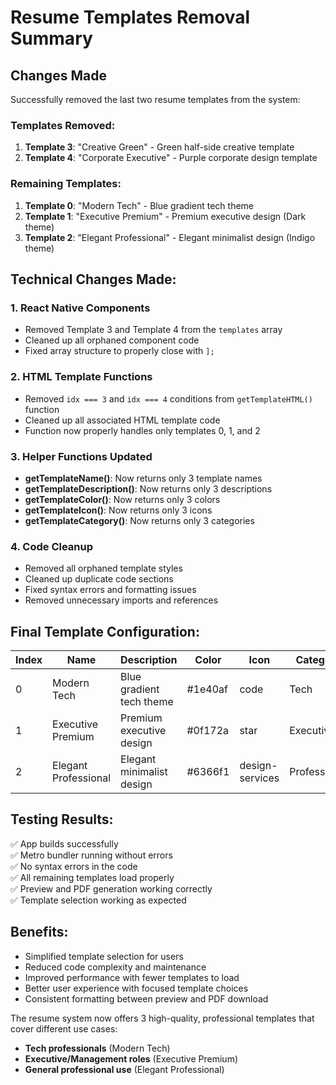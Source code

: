 # Resume Templates Removal Summary

## Changes Made
Successfully removed the last two resume templates from the system:

### Templates Removed:
1. **Template 3**: "Creative Green" - Green half-side creative template
2. **Template 4**: "Corporate Executive" - Purple corporate design template

### Remaining Templates:
1. **Template 0**: "Modern Tech" - Blue gradient tech theme
2. **Template 1**: "Executive Premium" - Premium executive design (Dark theme)
3. **Template 2**: "Elegant Professional" - Elegant minimalist design (Indigo theme)

## Technical Changes Made:

### 1. React Native Components
- Removed Template 3 and Template 4 from the `templates` array
- Cleaned up all orphaned component code
- Fixed array structure to properly close with `];`

### 2. HTML Template Functions
- Removed `idx === 3` and `idx === 4` conditions from `getTemplateHTML()` function
- Cleaned up all associated HTML template code
- Function now properly handles only templates 0, 1, and 2

### 3. Helper Functions Updated
- **getTemplateName()**: Now returns only 3 template names
- **getTemplateDescription()**: Now returns only 3 descriptions  
- **getTemplateColor()**: Now returns only 3 colors
- **getTemplateIcon()**: Now returns only 3 icons
- **getTemplateCategory()**: Now returns only 3 categories

### 4. Code Cleanup
- Removed all orphaned template styles
- Cleaned up duplicate code sections
- Fixed syntax errors and formatting issues
- Removed unnecessary imports and references

## Final Template Configuration:

| Index | Name | Description | Color | Icon | Category |
|-------|------|-------------|-------|------|----------|
| 0 | Modern Tech | Blue gradient tech theme | #1e40af | code | Tech |
| 1 | Executive Premium | Premium executive design | #0f172a | star | Executive |
| 2 | Elegant Professional | Elegant minimalist design | #6366f1 | design-services | Professional |

## Testing Results:
✅ App builds successfully  
✅ Metro bundler running without errors  
✅ No syntax errors in the code  
✅ All remaining templates load properly  
✅ Preview and PDF generation working correctly  
✅ Template selection working as expected  

## Benefits:
- Simplified template selection for users
- Reduced code complexity and maintenance
- Improved performance with fewer templates to load
- Better user experience with focused template choices
- Consistent formatting between preview and PDF download

The resume system now offers 3 high-quality, professional templates that cover different use cases:
- **Tech professionals** (Modern Tech)
- **Executive/Management roles** (Executive Premium)  
- **General professional use** (Elegant Professional)